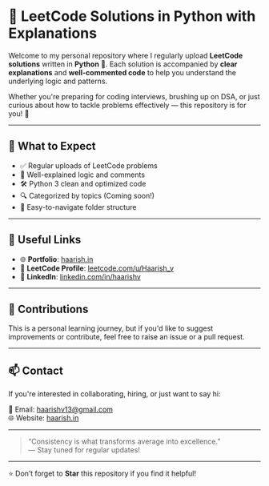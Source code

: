 # 🧠 LeetCode Solutions in Python with Explanations

Welcome to my personal repository where I regularly upload **LeetCode solutions** written in **Python** 🐍. Each solution is accompanied by **clear explanations** and **well-commented code** to help you understand the underlying logic and patterns.

Whether you're preparing for coding interviews, brushing up on DSA, or just curious about how to tackle problems effectively — this repository is for you! 🚀

---

## 📌 What to Expect

- ✅ Regular uploads of LeetCode problems
- 🧠 Well-explained logic and comments
- 🛠️ Python 3 clean and optimized code
- 🔍 Categorized by topics (Coming soon!)
- 📂 Easy-to-navigate folder structure

---

## 🔗 Useful Links

- 🌐 **Portfolio**: [haarish.in](https://haarish.in)
- 📄 **LeetCode Profile**: [leetcode.com/u/Haarish_v](https://leetcode.com/u/Haarish_v/)
- 💼 **LinkedIn**: [linkedin.com/in/haarishv](https://www.linkedin.com/in/haarishv/)

---

## 🙌 Contributions

This is a personal learning journey, but if you'd like to suggest improvements or contribute, feel free to raise an issue or a pull request.

---

## 📫 Contact

If you're interested in collaborating, hiring, or just want to say hi:

📧 Email: haarishv13@gmail.com  
🌐 Website: [haarish.in](https://haarish.in)

---

> “Consistency is what transforms average into excellence.”  
> — Stay tuned for regular updates!

---

⭐ Don’t forget to **Star** this repository if you find it helpful!
